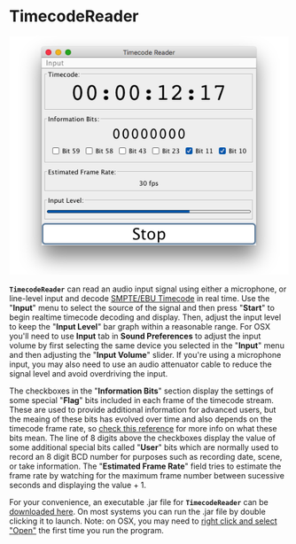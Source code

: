 # TimecodeReader

<p align="center"><img src="https://github.com/wholder/TimecodeReader/blob/master/images/TimecodeReader%20Screenshot.png"></p>

**`TimecodeReader`** can read an audio input signal using either a microphone, or line-level input and decode [SMPTE/EBU Timecode](http://www.philrees.co.uk/articles/timecode.htm) in real time.  Use the "**Input**" menu to select the source of the signal and then press "**Start**" to begin realtime timecode decoding and display.  Then, adjust the input level to keep the "**Input Level**" bar graph within a reasonable range. For OSX you'll need to use **Input** tab in **Sound Preferences** to adjust the input volume by first selecting the same device you selected in the "**Input**" menu and then adjusting the "**Input Volume**" slider.  If you're using a microphone input, you may also need to use an audio attenuator cable to reduce the signal level and avoid overdriving the input.

The checkboxes in the "**Information Bits**" section display the settings of some special "**Flag**" bits included in each frame of the timecode stream.  These are used to provide additional information for advanced users, but the meaing of these bits has evolved over time and also depends on the timecode frame rate, so [check this reference](https://en.wikipedia.org/wiki/Linear_timecode) for more info on what these bits mean.  The line of 8 digits above the checkboxes display the value of some additional special bits called "**User**" bits which are normally used to record an 8 digit BCD number for purposes such as recording date, scene, or take information.  The "**Estimated Frame Rate**" field tries to estimate the frame rate by watching for the maximum frame number between sucessive seconds and displaying the value + 1.  

For your convenience, an executable .jar file for **`TimecodeReader`** can be [downloaded here](https://github.com/wholder/TimecodeReader/tree/master/out/artifacts/TimecodeReader_jar).  On most systems you can run the .jar file by double clicking it to launch.  Note: on OSX, you may need to [right click and select "Open"](https://support.apple.com/kb/PH25088?locale=en_US) the first time you run the program.
